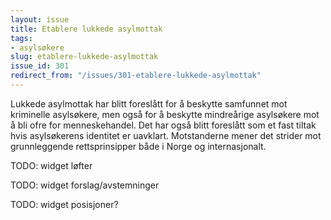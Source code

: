 ```yaml
---
layout: issue
title: Etablere lukkede asylmottak
tags:
- asylsøkere
slug: etablere-lukkede-asylmottak
issue_id: 301
redirect_from: "/issues/301-etablere-lukkede-asylmottak"
---
```


Lukkede asylmottak har blitt foreslått for å beskytte samfunnet mot kriminelle asylsøkere, men også for å beskytte mindreårige asylsøkere mot å bli ofre for menneskehandel. Det har også blitt foreslått som et fast tiltak hvis asylsøkerens identitet er uavklart. Motstanderne mener det strider mot grunnleggende rettsprinsipper både i Norge og internasjonalt.

TODO: widget løfter

TODO: widget forslag/avstemninger

TODO: widget posisjoner?

